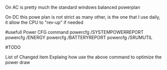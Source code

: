On AC is pretty much the standard windows balanced powerplan

On DC 
this powe plan is not strict as many other, is the one that I use daily, it allow the CPU to "rev-up" if needed

#usefull Power CFG command
powercfg /SYSTEMPOWERREPORT
powercfg /ENERGY
powercfg /BATTERYREPORT
powercfg /SRUMUTIL

#TODO

List of Changed item
Explaing how use the above command to optimize the power draw
